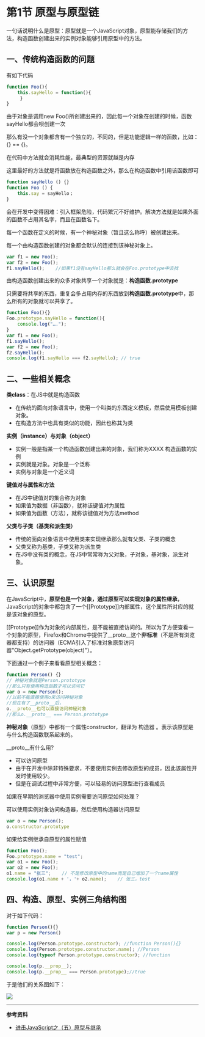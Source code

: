 # 第1节 原型与原型链

一句话说明什么是原型：原型就是一个JavaScript对象，原型能存储我们的方法，构造函数创建出来的实例对象能够引用原型中的方法。

## 一、传统构造函数的问题

有如下代码

```js
function Foo(){
    this.sayHello = function(){
     }
}
```

由于对象是调用new Foo\(\)所创建出来的，因此每一个对象在创建的时候，函数sayHello都会呗创建一次

那么有没一个对象都含有一个独立的，不同的，但是功能逻辑一样的函数，比如：{} == {}。

在代码中方法就会消耗性能，最典型的资源就越是内存

这里最好的方法就是将函数放在构造函数之外，那么在构造函数中引用该函数即可

```js
function sayHello () {}
function Foo () {
    this.say = sayHello；
}
```

会在开发中变得困难：引入框架危险，代码繁冗不好维护。解决方法就是如果外面的函数不占用其名字，而且在函数名下。

每一个函数在定义的时候，有一个神秘对象（暂且这么称呼）被创建出来。

每一个由构造函数创建的对象都会默认的连接到该神秘对象上。

```js
var f1 = new Foo();
var f2 = new Foo();
f1.sayHello();    //如果f1没有sayHello那么就会在Foo.prototype中去找
```

由构造函数创建出来的众多对象共享一个对象就是：**构造函数.prototype**

只需要将共享的东西，重复会多占用内存的东西放到**构造函数.prototype**中，那么所有的对象就可以共享了。

```js
function Foo(){}
Foo.prototype.sayHello = function(){
    console.log("….");
}
var f1 = new Foo();
f1.sayHello();
var f2 = new Foo();
f2.sayHello();
console.log(f1.sayHello === f2.sayHello); // true
```

## 二、一些相关概念

**类class**：在JS中就是构造函数

* 在传统的面向对象语言中，使用一个叫类的东西定义模板，然后使用模板创建对象。
* 在构造方法中也具有类似的功能，因此也称其为类

**实例（instance）与对象（object）**

* 实例一般是指某一个构造函数创建出来的对象，我们称为XXXX 构造函数的实例
* 实例就是对象。对象是一个泛称
* 实例与对象是一个近义词

**键值对与属性和方法**

* 在JS中键值对的集合称为对象
* 如果值为数据（非函数），就称该键值对为属性
* 如果值为函数（方法），就称该键值对为方法method

**父类与子类（基类和派生类）**

* 传统的面向对象语言中使用类来实现继承那么就有父类、子类的概念
* 父类又称为基类，子类又称为派生类
* 在JS中没有类的概念，在JS中常常称为父对象，子对象，基对象，派生对象。

## 三、认识原型

在JavaScript中，**原型也是一个对象，通过原型可以实现对象的属性继承**，JavaScript的对象中都包含了一个\[\[Prototype\]\]内部属性，这个属性所对应的就是该对象的原型。

\[\[Prototype\]\]作为对象的内部属性，是不能被直接访问的。所以为了方便查看一个对象的原型，Firefox和Chrome中提供了\_\_proto\_\_这个**非标准**（不是所有浏览器都支持）的访问器（ECMA引入了标准对象原型访问器"Object.getPrototype\(object\)"）。

下面通过一个例子来看看原型相关概念：

```js
function Person() {}
// 神秘对象就是Person.prototype
//那么只有使用构造函数才可以访问它
var o = new Person();
//以前不能直接使用o来访问神秘对象
//现在有了__proto__后，
o.__proto__也可以直接访问神秘对象
//那么o.__proto__ === Person.prototype
```

**神秘对象**（原型）中都有一个属性constructor，翻译为 构造器 。表示该原型是与什么构造函数联系起来的。

\_\_proto\_\_有什么用?

* 可以访问原型
* 由于在开发中除非特殊要求，不要使用实例去修改原型的成员，因此该属性开发时使用较少。
* 但是在调试过程中非常方便，可以轻易的访问原型进行查看成员

如果在早期的浏览器中使用实例需要访问原型如何处理？

可以使用实例对象访问构造器，然后使用构造器访问原型

```js
var o = new Person();
o.constructor.prototype
```

如果给实例继承自原型的属性赋值

```js
function Foo();
Foo.prototype.name = "test";
var o1 = new Foo();
var o2 = new Foo();
o1.name = "张三";    // 不是修改原型中的name而是自己增加了一个name属性
console.log(o1.name + '，'+ o2.name);    // 张三，test
```

## 四、构造、原型、实例三角结构图

对于如下代码：

```js
function Person(){}
var p = new Person()

console.log(Person.prototype.constructor); //function Person(){}
console.log(Person.prototype.constructor.name); //Person
console.log(typeof Person.prototype.constructor); //function

console.log(p.__prop__);
console.log(p.__prop__ === Person.prototype);//true
```

于是他们的关系图如下：

![](http://img.imooc.com/57d226440001674106910470.png)

---

**参考资料**

* [进击JavaScript之（五）原型与继承](https://blog.dunizb.com/2016/09/19/进击JavaScript之（五）原型与继承/)



